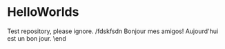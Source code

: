 # HelloWorlds
Test repository, please ignore.
/fdskfsdn
Bonjour mes amigos!
Aujourd'hui est un bon jour.
\end
